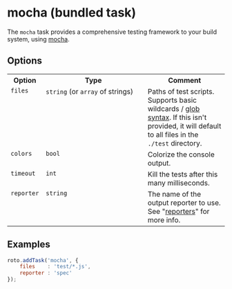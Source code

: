 # mocha (bundled task)

The `mocha` task provides a comprehensive testing framework to your build system, using [mocha](http://visionmedia.github.com/mocha/).

## Options

<table>
	<tr>
		<th>Option</th>
		<th width="220px">Type</th>
		<th>Comment</th>
	</tr>
	<tr>
		<td valign="top"><code>files</code></td>
		<td valign="top"><code>string</code> (or <code>array</code> of strings)</td>
		<td valign="top">Paths of test scripts. Supports basic wildcards / <a href="http://www.linuxjournal.com/content/bash-extended-globbing" target="_blank">glob syntax</a>. If this isn't provided, it will default to all files in the <code>./test</code> directory.</td>
	</tr>
	<tr>
		<td valign="top"><code>colors</code></td>
		<td valign="top"><code>bool</code></td>
		<td valign="top">Colorize the console output.</td>
	</tr>
	<tr>
		<td valign="top"><code>timeout</code></td>
		<td valign="top"><code>int</code></td>
		<td valign="top">Kill the tests after this many milliseconds.</td>
	</tr>
	<tr>
		<td valign="top"><code>reporter</code></td>
		<td valign="top"><code>string</code></td>
		<td valign="top">The name of the output reporter to use. See "<a href="http://visionmedia.github.com/mocha/#reporters">reporters</a>" for more info.</td>
	</tr>
</table>

## Examples

```javascript
roto.addTask('mocha', {
	files    : 'test/*.js',
	reporter : 'spec'
});
```